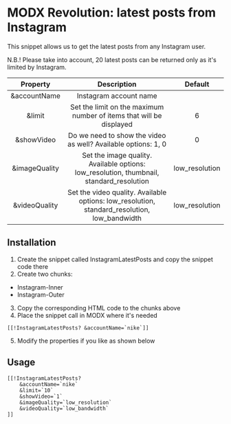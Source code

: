 # MODX Revolution: latest posts from Instagram
This snippet allows us to get the latest posts from any Instagram user.

N.B.! Please take into account, 20 latest posts can be returned only as it's limited by Instagram.

|    Property   |                                           Description                                          |     Default    |
|:-------------:|:----------------------------------------------------------------------------------------------:|:--------------:|
| &accountName  | Instagram account name                                                                         |                |
| &limit        | Set the limit on the maximum number of items that will be displayed                            |        6       |
| &showVideo    | Do we need to show the video as well? Available options: 1, 0                          |      0     |
| &imageQuality | Set the image quality. Available options: low_resolution, thumbnail, standard_resolution     | low_resolution |
| &videoQuality | Set the video quality. Available options: low_resolution, standard_resolution, low_bandwidth | low_resolution |

Installation
---------
1. Create the snippet called InstagramLatestPosts and copy the snippet code there
2. Create two chunks: 
* Instagram-Inner
* Instagram-Outer
3. Copy the corresponding HTML code to the chunks above
4. Place the snippet call in MODX where it's needed
```
[[!InstagramLatestPosts? &accountName=`nike`]]
```
5. Modify the properties if you like as shown below

Usage
---------
```
[[!InstagramLatestPosts?
	&accountName=`nike`
	&limit=`10`
	&showVideo=`1`
	&imageQuality=`low_resolution`
	&videoQuality=`low_bandwidth`
]]